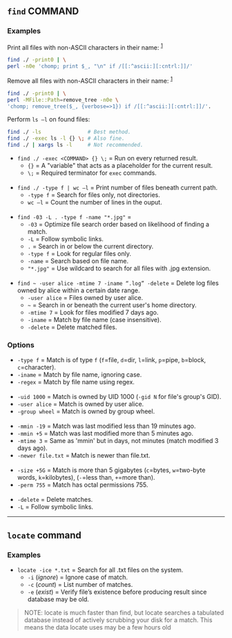 
## `find` COMMAND

### Examples

Print all files with non-ASCII characters in their name: <sup>[1]</sup>
```bash
find ./ -print0 | \
perl -n0e 'chomp; print $_, "\n" if /[[:^ascii:][:cntrl:]]/'
```

Remove all files with non-ASCII characters in their name: <sup>[1]</sup>
```bash
find ./ -print0 | \
perl -MFile::Path=remove_tree -n0e \
'chomp; remove_tree($_, {verbose=>1}) if /[[:^ascii:][:cntrl:]]/'.
```

Perform `ls –l` on found files:
```bash
find ./ -ls               # Best method.
find ./ -exec ls -l {} \; # Also fine.
find ./ | xargs ls -l     # Not recommended.
```

- `find ./ -exec <COMMAND> {} \;` = Run <COMMAND> on every returned result.
  - `{}` = A "variable" that acts as a placeholder for the current result.
  - `\;` = Required terminator for `exec` commands.
<br><br>
- `find ./ -type f | wc –l` = Print number of files beneath current path.
  - `-type f` = Search for files only, not directories.
  - `wc –l`   = Count the number of lines in the ouput.
<br><br>
- `find -03 -L . -type f -name "*.jpg"` =
  - `-03`     = Optimize file search order based on likelihood of finding a match.
  - `-L`      = Follow symbolic links.
  - `.`       = Search in or below the current directory.
  - `-type f` = Look for regular files only.
  - `-name`   = Search based on file name.
  - `"*.jpg"` = Use wildcard to search for all files with .jpg extension.
<br><br>
- `find ~ -user alice -mtime 7 -iname “.log” -delete` = Delete log files owned by alice within a certain date range.
  - `-user alice` = Files owned by user alice.
  - `~`           = Search in or beneath the current user's home directory.
  - `-mtime 7`    = Look for files modified 7 days ago.
  - `-iname`      = Match by file name (case insensitive).
  - `-delete`     = Delete matched files.

### Options

- `-type f` = Match is of type `f` (`f`=file, `d`=dir, `l`=link, `p`=pipe, `b`=block, `c`=character).
- `-iname`  = Match by file name, ignoring case.
- `-regex`  = Match by file name using regex.
<br><br>
- `-uid 1000`    = Match is owned by UID 1000 (`-gid N` for file's group's GID).
- `-user alice`  = Match is owned by user alice.
- `-group wheel` = Match is owned by group wheel.
<br><br>
- `-mmin -19`       = Match was last modified less than 19 minutes ago.
- `-mmin +5`        = Match was last modified more than 5 minutes ago.
- `-mtime 3`        = Same as 'mmin' but in days, not minutes (match modified 3 days ago).
- `-newer file.txt` = Match is newer than file.txt.
<br><br>
- `-size +5G` = Match is more than 5 gigabytes (`c`=bytes, `w`=two-byte words, `k`=kilobytes), (`-`=less than, `+`=more than).
- `-perm 755` = Match has octal permissions 755.
<br><br>
- `-delete` = Delete matches.
- `-L`      = Follow symbolic links.

---
## `locate` command

### Examples

- `locate -ice *.txt` = Search for all .txt files on the system.
  - `-i` (*ignore*) = Ignore case of match.
  - `-c` (*count*)  = List number of matches.
  - `-e` (*exist*)  = Verify file’s existence before producing result since database may be old.

> NOTE: locate is much faster than find, but locate searches a tabulated database instead of actively scrubbing your disk for a match.
        This means the data locate uses may be a few hours old

[1]: https://stackoverflow.com/questions/19146240/find-and-delete-files-with-non-ascii-names
